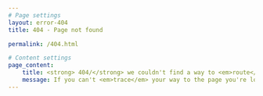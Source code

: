 ```yaml
---
# Page settings
layout: error-404
title: 404 - Page not found

permalink: /404.html

# Content settings
page_content:
    title: <strong> 404/</strong> we couldn't find a way to <em>route</em> you there
    message: If you can't <em>trace</em> your way to the page you're looking for, let us know at <a href="mailto:yaypcbs@mit.edu">yaypcbs@mit.edu</a>.
---
```

